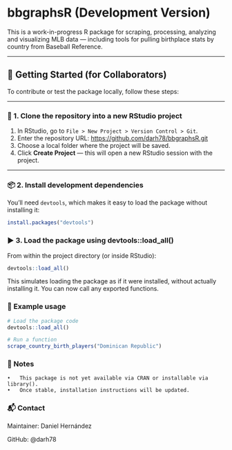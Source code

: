 # bbgraphsR (Development Version)

This is a work-in-progress R package for scraping, processing, analyzing and visualizing MLB data — including tools for pulling birthplace stats by country from Baseball Reference.

---

## 🚀 Getting Started (for Collaborators)

To contribute or test the package locally, follow these steps:

---

### 🔧 1. Clone the repository into a new RStudio project

1. In RStudio, go to `File > New Project > Version Control > Git`.
2. Enter the repository URL:
https://github.com/darh78/bbgraphsR.git
3. Choose a local folder where the project will be saved.
4. Click **Create Project** — this will open a new RStudio session with the project.

---

### 📦 2. Install development dependencies

You’ll need `devtools`, which makes it easy to load the package without installing it:

```r
install.packages("devtools") 
```

### ▶️ 3. Load the package using devtools::load_all()

From within the project directory (or inside RStudio):

```r
devtools::load_all()
```

This simulates loading the package as if it were installed, without actually installing it. You can now call any exported functions.

### 🧪 Example usage

```r
# Load the package code
devtools::load_all()

# Run a function
scrape_country_birth_players("Dominican Republic")
```

### 📌 Notes
	•	This package is not yet available via CRAN or installable via library().
	•	Once stable, installation instructions will be updated.

### 📬 Contact

Maintainer: Daniel Hernández

GitHub: @darh78
